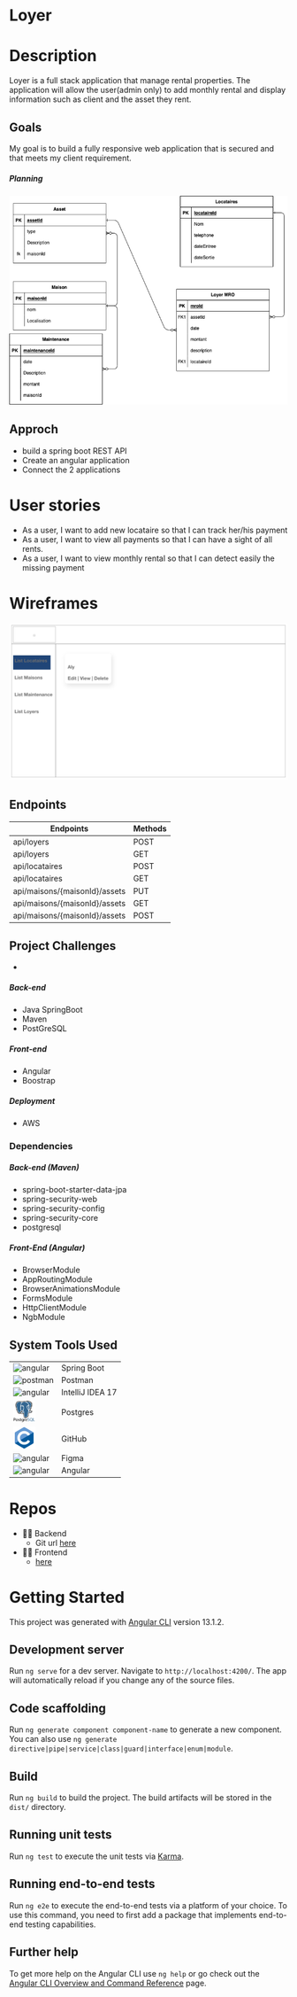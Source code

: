 # Loyer


# Description

Loyer is a full stack application that manage rental properties. The application will allow the user(admin only) to add monthly rental and display information such as client and the asset they rent.

## Goals
My goal is to build a fully responsive web application that is secured and that meets my client requirement.

##### Planning

![ERD image](https://github.com/diaba/loyer/blob/main/loyer.drawio.png?raw=true "timeLine")

## Approch

- build a spring boot REST API
- Create an angular application 
- Connect the 2 applications
# User stories
- As a user, I want to add new locataire so that I can track her/his payment
- As a user, I want to view all payments so that I can have a sight of all rents.
- As a user, I want to view monthly rental so that I can detect easily the missing payment


# Wireframes

![home Image](https://github.com/diaba/loyer/blob/main/loyer.png?raw=true "Project wireframe")

## Endpoints

| Endpoints                                                                        | Methods |  
|----------------------------------------------------------------------------------|---------|
| api/loyers                                                                       | POST    |   
| api/loyers                                                                       | GET     |   
| api/locataires                                                                   | POST    | 
| api/locataires                                                                   | GET     |   
| api/maisons/{maisonId}/assets                                                    | PUT     | 
| api/maisons/{maisonId}/assets                                                    | GET     | 
| api/maisons/{maisonId}/assets                                                    | POST    | 


## Project Challenges
- 

##### Back-end
- Java SpringBoot
- Maven
- PostGreSQL
##### Front-end
- Angular
- Boostrap
##### Deployment
- AWS

### Dependencies
##### Back-end (Maven)
- spring-boot-starter-data-jpa
- spring-security-web
- spring-security-config
- spring-security-core
- postgresql
##### Front-End (Angular)
- BrowserModule
- AppRoutingModule
- BrowserAnimationsModule
- FormsModule
- HttpClientModule
- NgbModule



## System Tools Used

|                                                                                                                      |  |
|----------------------------------------------------------------------------------------------------------------------| :--- |
|   <img src="http://assets.tianmaying.com/avatars/90227ff73b68435eb2449571d0258043.png" alt="angular" width="40" height="40"/>                          | Spring Boot
|  <img src="https://www.vectorlogo.zone/logos/getpostman/getpostman-icon.svg" alt="postman" width="40" height="40"/>   | Postman
| <img src="https://git.generalassemb.ly/matthewljames/paypal-java-capstone-project/blob/master/images/img_6.png" alt="angular" width="40" height="40"/> | IntelliJ IDEA 17
| <img src="https://raw.githubusercontent.com/devicons/devicon/master/icons/postgresql/postgresql-original-wordmark.svg" alt="postgresql" width="40" height="40"/>   | Postgres
| <img src="https://raw.githubusercontent.com/devicons/devicon/master/icons/c/c-original.svg" alt="c" width="40" height="40"/> | GitHub 
| <img src="https://user-images.githubusercontent.com/433659/152461436-b8756e24-6dcb-46dc-ad47-e40c821a7887.png" alt="angular" width="40" height="40"/>     | Figma
| <img src="https://angular.io/assets/images/logos/angular/angular.svg" alt="angular" width="40" height="40"/>         | Angular

# Repos
- 👨‍💻 Backend
  - Git url [here](https://github.com/diaba/loyer)
- 👨‍💻 Frontend
  - [here](https://github.com/diaba/loyer-server)

# Getting Started

This project was generated with [Angular CLI](https://github.com/angular/angular-cli) version 13.1.2.

## Development server

Run `ng serve` for a dev server. Navigate to `http://localhost:4200/`. The app will automatically reload if you change any of the source files.

## Code scaffolding

Run `ng generate component component-name` to generate a new component. You can also use `ng generate directive|pipe|service|class|guard|interface|enum|module`.

## Build

Run `ng build` to build the project. The build artifacts will be stored in the `dist/` directory.

## Running unit tests

Run `ng test` to execute the unit tests via [Karma](https://karma-runner.github.io).

## Running end-to-end tests

Run `ng e2e` to execute the end-to-end tests via a platform of your choice. To use this command, you need to first add a package that implements end-to-end testing capabilities.

## Further help

To get more help on the Angular CLI use `ng help` or go check out the [Angular CLI Overview and Command Reference](https://angular.io/cli) page.
